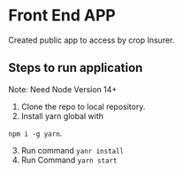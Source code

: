 
# Front End APP
Created public app to access by crop Insurer.

## Steps to run application

Note:  Need Node Version 14+

1. Clone the repo to local repository.
2. Install yarn global with 

`npm i -g yarn`.

3. Run command `yanr install`
4. Run Command `yarn start`


